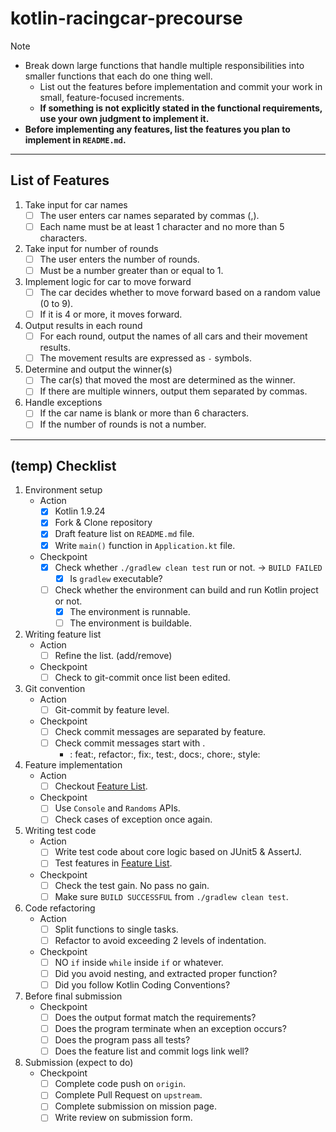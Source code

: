 # kotlin-racingcar-precourse

> [!NOTE]
> - Break down large functions that handle multiple responsibilities into smaller functions that each do one thing well.
>   - List out the features before implementation and commit your work in small, feature-focused increments.
>   - **If something is not explicitly stated in the functional requirements, use your own judgment to implement it.**
> - **Before implementing any features, list the features you plan to implement in `README.md`.**

---

## List of Features

1. Take input for car names
    - [ ] The user enters car names separated by commas (,).
    - [ ] Each name must be at least 1 character and no more than 5 characters.
2. Take input for number of rounds
    - [ ] The user enters the number of rounds.
    - [ ] Must be a number greater than or equal to 1.
3. Implement logic for car to move forward
    - [ ] The car decides whether to move forward based on a random value (0 to 9).
    - [ ] If it is 4 or more, it moves forward.
4. Output results in each round
    - [ ] For each round, output the names of all cars and their movement results.
    - [ ] The movement results are expressed as `-` symbols.
5. Determine and output the winner(s)
    - [ ] The car(s) that moved the most are determined as the winner.
    - [ ] If there are multiple winners, output them separated by commas.
6. Handle exceptions
    - [ ] If the car name is blank or more than 6 characters.
    - [ ] If the number of rounds is not a number.

---  

## (temp) Checklist

1. Environment setup
    - Action
      - [x] Kotlin 1.9.24
      - [x] Fork & Clone repository
      - [x] Draft feature list on `README.md` file.
      - [x] Write `main()` function in `Application.kt` file.
    - Checkpoint
      - [x] Check whether `./gradlew clean test` run or not. -> `BUILD FAILED`
        - [x] Is `gradlew` executable?
      - [ ] Check whether the environment can build and run Kotlin project or not.
        - [x] The environment is runnable.
        - [ ] The environment is buildable.
2. Writing feature list
    - Action
      - [ ] Refine the list. (add/remove)
    - Checkpoint
      - [ ] Check to git-commit once list been edited.
3. Git convention
    - Action
      - [ ] Git-commit by feature level.
    - Checkpoint
      - [ ] Check commit messages are separated by feature.
      - [ ] Check commit messages start with <types>.
          - <types>: feat:, refactor:, fix:, test:, docs:, chore:, style:
4. Feature implementation
    - Action
      - [ ] Checkout [Feature List](#List-of-Features).
    - Checkpoint
      - [ ] Use `Console` and `Randoms` APIs.
      - [ ] Check cases of exception once again.
5. Writing test code
    - Action
      - [ ] Write test code about core logic based on JUnit5 & AssertJ.
      - [ ] Test features in [Feature List](#List-of-Features).
    - Checkpoint
      - [ ] Check the test gain. No pass no gain.
      - [ ] Make sure `BUILD SUCCESSFUL` from `./gradlew clean test`.
6. Code refactoring
    - Action
      - [ ] Split functions to single tasks.
      - [ ] Refactor to avoid exceeding 2 levels of indentation.
    - Checkpoint
      - [ ] NO `if` inside `while` inside `if` or whatever.
      - [ ] Did you avoid nesting, and extracted proper function?
      - [ ] Did you follow Kotlin Coding Conventions?
7. Before final submission
    - Checkpoint
      - [ ] Does the output format match the requirements?
      - [ ] Does the program terminate when an exception occurs?
      - [ ] Does the program pass all tests?
      - [ ] Does the feature list and commit logs link well?
8. Submission (expect to do)
    - Checkpoint
      - [ ] Complete code push on `origin`.
      - [ ] Complete Pull Request on `upstream`.
      - [ ] Complete submission on mission page.
      - [ ] Write review on submission form.
